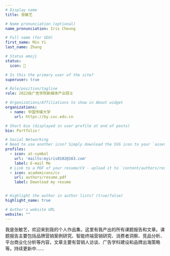 ```yaml
---
# Display name
title: 张敏艺

# Name pronunciation (optional)
name_pronunciation: Iris Cheung

# Full name (for SEO)
first_name: Min Yi
last_name: Zhang

# Status emoji
status:
  icon: 💪

# Is this the primary user of the site?
superuser: true

# Role/position/tagline
role: 2022级广告学院新媒体产业硕士

# Organizations/Affiliations to show in About widget
organizations:
  - name: 中国传媒大学
    url: https://by.cuc.edu.cn

# Short bio (displayed in user profile at end of posts)
bio: Portfolio！

# Social Networking
# Need to use another icon? Simply download the SVG icon to your `assets/media/icons/` folder.
profiles:
  - icon: at-symbol
    url: 'mailto:myiris0102@163.com'
    label: E-mail Me
  # Link to a PDF of your resume/CV - upload it to `content/authors/resume.pdf`
  - icon: academicons/cv
    url: authors/resume.pdf
    label: Download my resume


# Highlight the author in author lists? (true/false)
highlight_name: true

# Author's website URL
website: ""
---
```

我是张敏艺，欢迎来到我的个人作品集，这里有我产出的所有课题报告和文章。课题报告主要包括品牌营销案例研究、智能终端营销研究、消费者洞察、竞品分析、平台商业化分析等内容，文章主要有营销人访谈、广告学科建设和品牌出海策略等。持续更新中......
